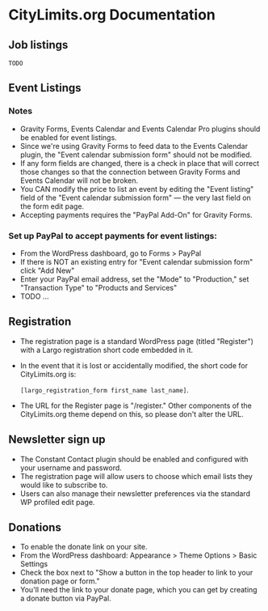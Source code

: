 # CityLimits.org Documentation

## Job listings

    TODO

## Event Listings

### Notes

- Gravity Forms, Events Calendar and Events Calendar Pro plugins should be enabled for event listings.
- Since we're using Gravity Forms to feed data to the Events Calendar plugin, the "Event calendar submission form" should not be modified.
- If any form fields are changed, there is a check in place that will correct those changes so that the connection between Gravity Forms and Events Calendar will not be broken.
- You CAN modify the price to list an event by editing the "Event listing" field of the "Event calendar submission form" — the very last field on the form edit page.
- Accepting payments requires the "PayPal Add-On" for Gravity Forms.

### Set up PayPal to accept payments for event listings:

- From the WordPress dashboard, go to Forms > PayPal
- If there is NOT an existing entry for "Event calendar submission form" click "Add New"
- Enter your PayPal email address, set the "Mode" to "Production," set "Transaction Type" to "Products and Services"
- TODO ...

## Registration

- The registration page is a standard WordPress page (titled "Register") with a Largo registration short code embedded in it.
- In the event that it is lost or accidentally modified, the short code for CityLimits.org is:

    `[largo_registration_form first_name last_name]`.

- The URL for the Register page is "/register." Other components of the CityLimits.org theme depend on this, so please don't alter the URL.

## Newsletter sign up

- The Constant Contact plugin should be enabled and configured with your username and password.
- The registration page will allow users to choose which email lists they would like to subscribe to.
- Users can also manage their newsletter preferences via the standard WP profiled edit page.

## Donations

- To enable the donate link on your site.
- From the WordPress dashboard: Appearance > Theme Options > Basic Settings
- Check the box next to "Show a button in the top header to link to your donation page or form."
- You'll need the link to your donate page, which you can get by creating a donate button via PayPal.
